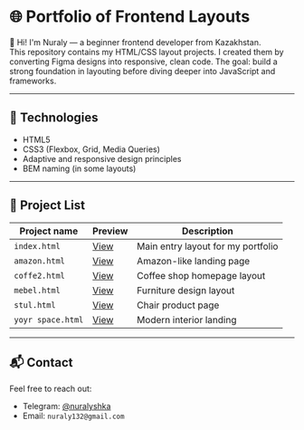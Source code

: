 # 🌐 Portfolio of Frontend Layouts

👋 Hi! I'm Nuraly — a beginner frontend developer from Kazakhstan.  
This repository contains my HTML/CSS layout projects. I created them by converting Figma designs into responsive, clean code. The goal: build a strong foundation in layouting before diving deeper into JavaScript and frameworks.

---

## 🔧 Technologies
- HTML5
- CSS3 (Flexbox, Grid, Media Queries)
- Adaptive and responsive design principles
- BEM naming (in some layouts)

---

## 📂 Project List

| Project name      | Preview             | Description                           |
|-------------------|---------------------|----------------------------------------|
| `index.html`      | [View](https://nuraly005.github.io/portfolio-site/index.html)      | Main entry layout for my portfolio     |
| `amazon.html`     | [View](https://nuraly005.github.io/portfolio-site/amazon.html)     | Amazon-like landing page               |
| `coffe2.html`     | [View](https://nuraly005.github.io/portfolio-site/coffe2.html)     | Coffee shop homepage layout            |
| `mebel.html`      | [View](https://nuraly005.github.io/portfolio-site/mebel.html)      | Furniture design layout                |
| `stul.html`       | [View](https://nuraly005.github.io/portfolio-site/stul.html)       | Chair product page                     |
| `yoyr space.html` | [View](https://nuraly005.github.io/portfolio-site/yoyr%20space.html) | Modern interior landing                |

---

## 📬 Contact

Feel free to reach out:
- Telegram: [@nuralyshka](https://web.telegram.org/k/)
- Email: `nuraly132@gmail.com`